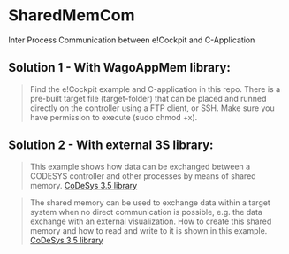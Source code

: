 # SharedMemCom
Inter Process Communication between e!Cockpit and C-Application

## Solution 1 - With WagoAppMem library:
>Find the e!Cockpit example and C-application in this repo. There is a pre-built target file (target-folder) that can be placed and runned directly on the controller using
a FTP client, or SSH. Make sure you have permission to execute (sudo chmod +x).

## Solution 2 - With external 3S library:

>This example shows how data can be exchanged between a CODESYS controller and other processes by means of shared memory.
[CoDeSys 3.5 library](https://store.codesys.com/shared-memory-communication.html)

>The shared memory can be used to exchange data within a target system when no direct communication is possible, e.g. the data exchange with an external visualization. How to create this shared memory and how to read and write to it is shown in this example.
[CoDeSys 3.5 library](https://store.codesys.com/shared-memory.html)

